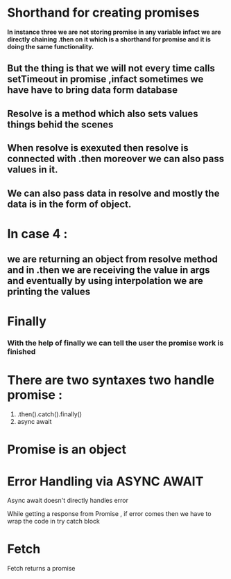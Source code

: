 # Shorthand for creating promises 

**In instance three we are not storing promise in any variable infact we are directly chaining .then on it which is a shorthand for promise and it is doing the same functionality.**


## But the thing is that we will not every time calls setTimeout in promise ,infact sometimes we have have to bring data form database

##  Resolve is a method which also sets values things behid the scenes
## When resolve is exexuted then resolve is connected with .then moreover we can also pass values in it. 
## We can also pass data  in resolve and mostly the data is in the form of object.

# In case 4 :
## we are returning an object from resolve method and in  .then we are receiving the value in args and eventually by using interpolation we are printing the values

# Finally 
### With the help of finally we can tell the user the promise work is finished

# There are two syntaxes two handle promise :
 1. .then().catch().finally()
 2. async await

 # Promise is an object

 # Error Handling via ASYNC AWAIT

 Async await doesn't directly handles error

 While getting a response from Promise , if error comes then we have to wrap the code in try catch block

 # Fetch

 Fetch returns a promise
